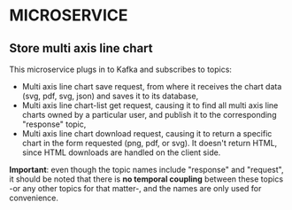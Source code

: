 # MICROSERVICE

## Store multi axis line chart

This microservice plugs in to Kafka and subscribes to topics:

- Multi axis line chart save request, from where it receives the chart data (svg, pdf, svg, json) and saves it to its database,
- Multi axis line chart-list get request, causing it to find all multi axis line charts owned by a particular user, and publish it to the corresponding "response" topic,
- Multi axis line chart download request, causing it to return a specific chart in the form requested (png, pdf, or svg). It doesn't return HTML, since HTML downloads are handled on the client side.

**Important**: even though the topic names include "response" and "request", it should be noted that there is **no temporal coupling** between these topics -or any other topics for that matter-, and the names are only used for convenience.
